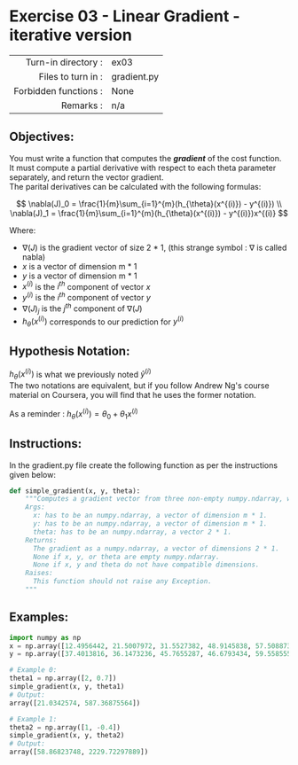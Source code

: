 # Exercise 03 - Linear Gradient - iterative version

|                         |                    |
| -----------------------:| ------------------ |
|   Turn-in directory :   |  ex03              |
|   Files to turn in :    |  gradient.py       |
|   Forbidden functions : |  None              |
|   Remarks :             |  n/a               |

## Objectives:

You must write a function that computes the *__gradient__* of the cost function.  
It must compute a partial derivative with respect to each theta parameter separately, and return the vector gradient.  
The parital derivatives can be calculated with the following formulas:  

$$
\nabla(J)_0 = \frac{1}{m}\sum_{i=1}^{m}(h_{\theta}(x^{(i)}) - y^{(i)}) \\
\nabla(J)_1 = \frac{1}{m}\sum_{i=1}^{m}(h_{\theta}(x^{(i)}) - y^{(i)})x^{(i)}
$$

Where:  
- $\nabla(J)$ is the gradient vector of size 2 * 1, (this strange symbol : $\nabla$ is called nabla)
- $x$ is a vector of dimension m * 1
- $y$ is a vector of dimension m * 1
- $x^{(i)}$ is the $i^{th}$ component of vector $x$
- $y^{(i)}$ is the $i^{th}$ component of vector $y$
- $\nabla(J)_j$ is the $j^{th}$ component of $\nabla(J)$
- $h_{\theta}(x^{(i)})$ corresponds to our prediction for $y^{(i)}$

## Hypothesis Notation:
$h_{\theta}(x^{(i)})$ is what we previously noted $\hat{y}^{(i)}$  
The two notations are equivalent, but if you follow Andrew Ng's course material on Coursera, you will find that he uses the former notation.

As a reminder :
$h_{\theta}(x^{(i)}) = \theta_0 + \theta_1x^{(i)}$

## Instructions:
In the gradient.py file create the following function as per the instructions given below:
```python
def simple_gradient(x, y, theta):
    """Computes a gradient vector from three non-empty numpy.ndarray, without any for-loop. The three arrays must have the compatible dimensions.
    Args:
      x: has to be an numpy.ndarray, a vector of dimension m * 1.
      y: has to be an numpy.ndarray, a vector of dimension m * 1.
      theta: has to be an numpy.ndarray, a vector 2 * 1.
    Returns:
      The gradient as a numpy.ndarray, a vector of dimensions 2 * 1.
      None if x, y, or theta are empty numpy.ndarray.
      None if x, y and theta do not have compatible dimensions.
    Raises:
      This function should not raise any Exception.
    """
```

## Examples:
```python
import numpy as np
x = np.array([12.4956442, 21.5007972, 31.5527382, 48.9145838, 57.5088733])
y = np.array([37.4013816, 36.1473236, 45.7655287, 46.6793434, 59.5585554])

# Example 0:
theta1 = np.array([2, 0.7])
simple_gradient(x, y, theta1)
# Output:
array([21.0342574, 587.36875564])

# Example 1:
theta2 = np.array([1, -0.4])
simple_gradient(x, y, theta2)
# Output:
array([58.86823748, 2229.72297889])
```